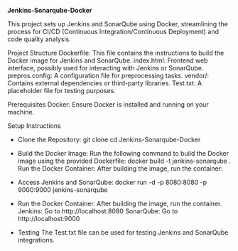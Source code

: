 **Jenkins-Sonarqube-Docker**

This project sets up Jenkins and SonarQube using Docker, streamlining the process for CI/CD (Continuous Integration/Continuous Deployment) and code quality analysis.

Project Structure
Dockerfile: This file contains the instructions to build the Docker image for Jenkins and SonarQube.
index.html: Frontend web interface, possibly used for interacting with Jenkins or SonarQube.
prepros.config: A configuration file for preprocessing tasks.
vendor/: Contains external dependencies or third-party libraries.
Test.txt: A placeholder file for testing purposes.

Prerequisites
Docker: Ensure Docker is installed and running on your machine.

Setup Instructions


- Clone the Repository:
git clone <repository-url>
cd Jenkins-Sonarqube-Docker

- Build the Docker Image: Run the following command to build the Docker image using the provided Dockerfile:
docker build -t jenkins-sonarqube .
Run the Docker Container: After building the image, run the container:

- Access Jenkins and SonarQube:
docker run -d -p 8080:8080 -p 9000:9000 jenkins-sonarqube


- Run the Docker Container. After building the image, run the container. 
Jenkins: Go to http://localhost:8080
SonarQube: Go to http://localhost:9000


- Testing
The Test.txt file can be used for testing Jenkins and SonarQube integrations.
